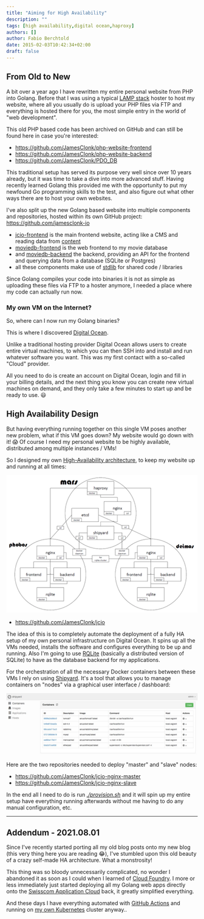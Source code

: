 ```yaml
---
title: "Aiming for High Availability"
description: ""
tags: [high availability,digital ocean,haproxy]
authors: []
author: Fabio Berchtold
date: 2015-02-03T10:42:34+02:00
draft: false
---
```


## From Old to New

A bit over a year ago I have rewritten my entire personal website from PHP into Golang. Before that I was using a typical [LAMP stack](https://en.wikipedia.org/wiki/LAMP_(software_bundle)) hoster to host my website, where all you usually do is upload your PHP files via FTP and everything is hosted there for you, the most simple entry in the world of "web development".

This old PHP based code has been archived on GitHub and can still be found here in case you're interested:
- https://github.com/JamesClonk/php-website-frontend
- https://github.com/JamesClonk/php-website-backend
- https://github.com/JamesClonk/PDO_DB

This traditional setup has served its purpose very well since over 10 years already, but it was time to take a dive into more advanced stuff. Having recently learned Golang this provided me with the opportunity to put my newfound Go programming skills to the test, and also figure out what other ways there are to host your own websites.

I've also split up the new Golang based website into multiple components and repositories, hosted within its own GitHub project: https://github.com/jamesclonk-io
- [jcio-frontend](https://github.com/jamesclonk-io/jcio-frontend) is the main frontend website, acting like a CMS and reading data from [content](https://github.com/jamesclonk-io/content)
- [moviedb-frontend](https://github.com/jamesclonk-io/moviedb-frontend) is the web frontend to my movie database
- and [moviedb-backend](https://github.com/jamesclonk-io/moviedb-backend) the backend, providing an API for the frontend and querying data from a database (SQLite or Postgres)
- all these components make use of [stdlib](https://github.com/jamesclonk-io/stdlib) for shared code / libraries

Since Golang compiles your code into binaries it is not as simple as uploading these files via FTP to a hoster anymore, I needed a place where my code can actually run now.

### My own VM on the Internet?

So, where can I now run my Golang binaries?

This is where I discovered [Digital Ocean](https://www.digitalocean.com/).

Unlike a traditional hosting provider Digital Ocean allows users to create entire virtual machines, to which you can then SSH into and install and run whatever software you want. This was my first contact with a so-called "Cloud" provider.

All you need to do is create an account on Digital Ocean, login and fill in your billing details, and the next thing you know you can create new virtual machines on demand, and they only take a few minutes to start up and be ready to use. 😃

## High Availability Design

But having everything running together on this single VM poses another new problem, what if this VM goes down? My website would go down with it! 😱
Of course I need my personal website to be highly available, distributed among multiple instances / VMs!

So I designed my own [High-Availability architecture](https://en.wikipedia.org/wiki/High_availability), to keep my website up and running at all times:

![JCIO architecture](https://raw.githubusercontent.com/JamesClonk/jcio/master/jcio.png)

- https://github.com/JamesClonk/jcio

The idea of this is to completely automate the deployment of a fully HA setup of my own personal infrastructure on Digital Ocean. It spins up all the VMs needed, installs the software and configures everything to be up and running. Also I'm going to use [RQLite](https://github.com/rqlite/rqlite) (basically a distributed version of SQLite) to have as the database backend for my applications.

For the orchestration of all the necessary Docker containers between these VMs I rely on using [Shipyard](https://github.com/ehazlett/shipyard/tree/7bf471c0832c3772c9b041607dbc42017012fa1e). It's a tool that allows you to manage containers on "nodes" via a graphical user interface / dashboard:

![Docker Shipyard](/images/shipyard.jpg)

Here are the two repositories needed to deploy "master" and "slave" nodes:
- https://github.com/JamesClonk/jcio-nginx-master
- https://github.com/JamesClonk/jcio-nginx-slave

In the end all I need to do is run *[./provision.sh](https://github.com/JamesClonk/jcio/blob/master/provision.sh)* and it will spin up my entire setup have everything running afterwards without me having to do any manual configuration, etc.

---

## Addendum - 2021.08.01

Since I've recently started porting all my old blog posts onto my new blog (this very thing here you are reading 😂), I've stumbled upon this old beauty of a crazy self-made HA architecture. What a monstrosity!

This thing was so bloody unnecessarily complicated, no wonder I abandoned it as soon as I could when I learned of [Cloud Foundry](https://www.cloudfoundry.org/). I more or less immediately just started deploying all my Golang web apps directly onto the [Swisscom Application Cloud](developer.swisscom.com) back, it greatly simplified everything.

And these days I have everything automated with [GitHub Actions](https://github.com/features/actions) and running on [my own Kubernetes](/posts/my-own-kubernetes/) cluster anyway..
